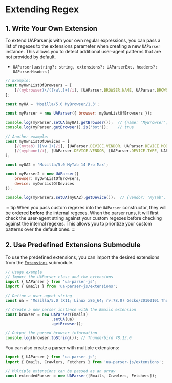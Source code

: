 # Extending Regex

## 1. Write Your Own Extension

To extend UAParser.js with your own regular expressions, you can pass a list of regexes to the extensions parameter when creating a new `UAParser` instance. This allows you to detect additional user-agent patterns that are not provided by default.

- `UAParser(uastring?: string, extensions?: UAParserExt, headers?: UAParserHeaders)`

```js [example-1.js]
// Example:
const myOwnListOfBrowsers = [
    [/(mybrowser)\/([\w\.]+)/i], [UAParser.BROWSER.NAME, UAParser.BROWSER.VERSION, [UAParser.BROWSER.TYPE, 'bot']]
];

const myUA = 'Mozilla/5.0 MyBrowser/1.3';

const myParser = new UAParser({ browser: myOwnListOfBrowsers });

console.log(myParser.setUA(myUA).getBrowser());  // {name: "MyBrowser", version: "1.3", major: "1", type : "bot"}
console.log(myParser.getBrowser().is('bot'));    // true
```

```js [example-2.js]
// Another example:
const myOwnListOfDevices = [
    [/(mytab) ([\w ]+)/i], [UAParser.DEVICE.VENDOR, UAParser.DEVICE.MODEL, [UAParser.DEVICE.TYPE, UAParser.DEVICE.TABLET]],
    [/(myphone)/i], [UAParser.DEVICE.VENDOR, [UAParser.DEVICE.TYPE, UAParser.DEVICE.MOBILE]]
];

const myUA2 = 'Mozilla/5.0 MyTab 14 Pro Max';

const myParser2 = new UAParser({
    browser: myOwnListOfBrowsers,
    device: myOwnListOfDevices
});

console.log(myParser2.setUA(myUA2).getDevice());  // {vendor: "MyTab", model: "14 Pro Max", type: "tablet"}
```

::: tip
When you pass custom regexes into the `UAParser` constructor, they will be ordered **before** the internal regexes. When the parser runs, it will first check the user-agent string against your custom regexes before checking against the internal regexes. This allows you to prioritize your custom patterns over the default ones.
:::

## 2. Use Predefined Extensions Submodule

To use the predefined extensions, you can import the desired extensions from the [`Extensions`](/api/submodules/extensions/overview) submodule.

```js [example-extensions-submodule-1.js]
// Usage example
// Import the UAParser class and the extensions
import { UAParser } from 'ua-parser-js';
import { Emails } from 'ua-parser-js/extensions';

// Define a user-agent string
const ua = 'Mozilla/5.0 (X11; Linux x86_64; rv:78.0) Gecko/20100101 Thunderbird/78.13.0';

// Create a new parser instance with the Emails extension
const browser = new UAParser(Emails)
                    .setUA(ua)
                    .getBrowser();

// Output the parsed browser information
console.log(browser.toString()); // Thunderbird 78.13.0
```
You can also create a parser with multiple extensions:

```js [example-extensions-submodule-2.js]
import { UAParser } from 'ua-parser-js';
import { Emails, Crawlers, Fetchers } from 'ua-parser-js/extensions';

// Multiple extensions can be passed as an array
const extendedParser = new UAParser([Emails, Crawlers, Fetchers]);
```
